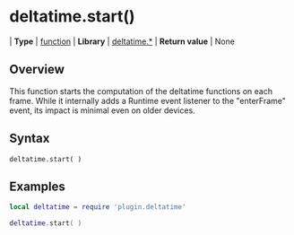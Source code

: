 # deltatime.start()

| __Type__             | [function](http://docs.coronalabs.com/api/type/Function.html)
| __Library__          | [deltatime.*](Readme.markdown)
| __Return value__     | None


## Overview

This function starts the computation of the deltatime functions on each frame. While it internally adds a Runtime event listener to the "enterFrame" event, its impact is minimal even on older devices.


## Syntax

	deltatime.start( )


## Examples

``````lua
local deltatime = require 'plugin.deltatime'

deltatime.start( )
``````
